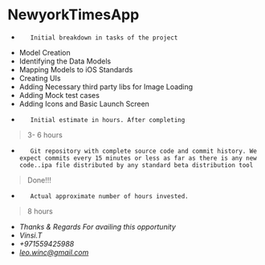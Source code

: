 # NewyorkTimesApp


* 		 Initial breakdown in tasks of the project
- Model Creation
- Identifying the Data Models
- Mapping Models to iOS Standards
- Creating UIs
- Adding Necessary third party libs for Image Loading
- Adding Mock test cases
- Adding Icons and Basic Launch Screen
* 		 Initial estimate in hours. After completing 
>3- 6 hours
* 		 Git repository with complete source code and commit history. We expect commits every 15 minutes or less as far as there is any new code..ipa file distributed by any standard beta distribution tool  
> Done!!!
* 		 Actual approximate number of hours invested. 
>8 hours
- *Thanks & Regards For availing this opportunity*
- *Vinsi.T*
- *+971559425988*
- *leo.winc@gmail.com*
